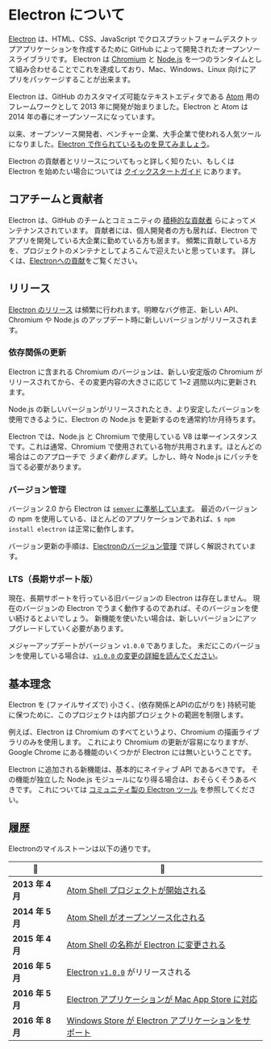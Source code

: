 # Electron について

[Electron](https://electronjs.org) は、HTML、CSS、JavaScript でクロスプラットフォームデスクトップアプリケーションを作成するために GitHub によって開発されたオープンソースライブラリです。 Electron は [Chromium](https://www.chromium.org/Home) と [Node.js](https://nodejs.org) を一つのランタイムとして組み合わせることでこれを達成しており、Mac、Windows、Linux 向けにアプリをパッケージすることが出来ます。

Electron は、GitHub のカスタマイズ可能なテキストエディタである [Atom](https://atom.io) 用のフレームワークとして 2013 年に開発が始まりました。Electron と Atom は 2014 年の春にオープンソースになっています。

以来、オープンソース開発者、ベンチャー企業、大手企業で使われる人気ツールになりました。[Electron で作られているものを見てみましょう](https://electronjs.org/apps)。

Electron の貢献者とリリースについてもっと詳しく知りたい、もしくは Electron を始めたい場合については [クイックスタートガイド](quick-start.md) にあります。

## コアチームと貢献者

Electron は、GitHub のチームとコミュニティの [積極的な貢献者](https://github.com/electron/electron/graphs/contributors) らによってメンテナンスされています。 貢献者には、個人開発者の方も居れば、Electron でアプリを開発している大企業に勤めている方も居ます。 頻繁に貢献している方を、プロジェクトのメンテナとしてよろこんで迎えたいと思っています。 詳しくは、[Electronへの貢献](https://github.com/electron/electron/blob/master/CONTRIBUTING.md)をご覧ください。

## リリース

[Electron のリリース](https://github.com/electron/electron/releases) は頻繁に行われます。明瞭なバグ修正、新しい API、Chromium や Node.js のアップデート時に新しいバージョンがリリースされます。

### 依存関係の更新

Electron に含まれる Chromium のバージョンは、新しい安定版の Chromium がリリースされてから、その変更内容の大きさに応じて 1~2 週間以内に更新されます。

Node.js の新しいバージョンがリリースされたとき、より安定したバージョンを使用できるように、Electron の Node.js を更新するのを通常約1か月待ちます。

Electron では、Node.js と Chromium で使用している V8 は単一インスタンスです。これは通常、Chromium で使用されている物が共用されます。ほとんどの場合はこのアプローチで *うまく動作します*。しかし、時々 Node.js にパッチを当てる必要があります。

### バージョン管理

バージョン 2.0 から Electron は [`semver` に準拠しています](https://semver.org)。 最近のバージョンの npm を使用している、ほとんどのアプリケーションであれば、`$ npm install electron` は正常に動作します。

バージョン更新の手順は、[Electronのバージョン管理](electron-versioning.md) で詳しく解説されています。

### LTS（長期サポート版）

現在、長期サポートを行っている旧バージョンの Electron は存在しません。 現在のバージョンの Electron でうまく動作するのであれば、そのバージョンを使い続けるとよいでしょう。 新機能を使いたい場合は、新しいバージョンにアップグレードしていく必要があります。

メジャーアップデートがバージョン `v1.0.0` でありました。 未だにこのバージョンを使用している場合は、[`v1.0.0` の変更の詳細を読んでください](https://electronjs.org/blog/electron-1-0)。

## 基本理念

Electron を (ファイルサイズで) 小さく、(依存関係とAPIの広がりを) 持続可能に保つために、このプロジェクトは内部プロジェクトの範囲を制限します。

例えば、Electron は Chromium のすべてというより、Chromium の描画ライブラリのみを使用します。 これにより Chromium の更新が容易になりますが、Google Chrome にある機能のいくつかが Electron には無いということです。

Electron に追加される新機能は、基本的にネイティブ API であるべきです。 その機能が独立した Node.js モジュールになり得る場合は、おそらくそうあるべきです。 これについては [コミュニティ製の Electron ツール](https://electronjs.org/community) を参照してください。

## 履歴

Electronのマイルストーンは以下の通りです。

| :calendar:     | :tada:                                                                                                          |
| -------------- | --------------------------------------------------------------------------------------------------------------- |
| **2013 年 4 月** | [Atom Shell プロジェクトが開始される](https://github.com/electron/electron/commit/6ef8875b1e93787fa9759f602e7880f28e8e6b45) |
| **2014 年 5 月** | [Atom Shell がオープンソース化される](https://blog.atom.io/2014/05/06/atom-is-now-open-source.html)                         |
| **2015 年 4 月** | [Atom Shell の名称が Electron に変更される](https://github.com/electron/electron/pull/1389)                               |
| **2016 年 5 月** | [Electron `v1.0.0`](https://electronjs.org/blog/electron-1-0) がリリースされる                                          |
| **2016 年 5 月** | [Electron アプリケーションが Mac App Store に対応](mac-app-store-submission-guide.md)                                       |
| **2016 年 8 月** | [Windows Store が Electron アプリケーションをサポート](windows-store-guide.md)                                                |